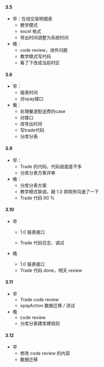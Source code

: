 #### 3.5

* 早：在线交易明细表
  * 教学模式
  * excel 格式
  * 导出时间调整为系统时间
* 晚：
  * code review，进件问题
  * 教学模式写代码
  * 看了下改成当前时区

#### 3.6

* 早：
  * 报表时间
  * 对xpay接口
* 晚：
  * 处理餐道配送费的case
  * 对接口
  * 改导出时间
  * 写trade代码
  * 分库分表

#### 3.9

* 早：
  * Trade 的代码，代码层面差不多
  * 分库分表方案评审
* 晚：
  * 分库分表方案
  * 教学模式联调，跟 1.0 郑晓玲沟通了一下
  * Trade 代码 90 %

#### 3.10

* 早

  * 1.0 报表接口

  * Trade 代码日志、调试

* 晚

  * 1.0 报表接口
  * Trade 代码 done，明天 review

#### 3.11

* 早
  * Trade code review
  * xpayAction 数据迁移 / 测试
* 晚
  * code review
  * 分库分表建库建规则

#### 3.12

* 早
  * 修改 code review 的内容
  * 数据迁移